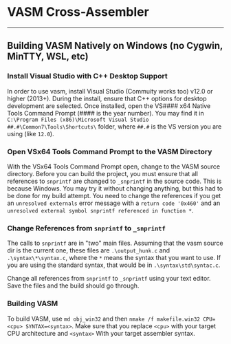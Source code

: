 # VASM Cross-Assembler
---

## Building VASM Natively on Windows (no Cygwin, MinTTY, WSL, etc)

### Install Visual Studio with C++ Desktop Support
In order to use vasm, install Visual Studio (Commuity works too) v12.0 or higher (2013+). 
During the install, ensure that C++ options for desktop development are selected. 
Once installed, open the VS#### x64 Native Tools Command Prompt (#### is the year number).
You may find it in `C:\Program Files (x86)\Microsoft Visual Studio ##.#\Common7\Tools\Shortcuts\` folder, where `##.#` is the VS version you are using (like `12.0`).

### Open VSx64 Tools Command Prompt to the VASM Directory
With the VSx64 Tools Command Prompt open, change to the VASM source directory. 
Before you can build the project, you must ensure that all references to `snprintf` are changed to `_snprintf` in the source code. This is because Windows. 
You may try it without changing anything, but this had to be done for my build attempt.
You need to change the references if you get an `unresolved externals` error message with a `return code '0x460'` and an `unresolved external symbol snprintf referenced in function *`.

### Change References from `snprintf` to `_snprintf`
The calls to `snprintf` are in "two" main files. 
Assuming that the vasm source dir is the current one, these files are `.\output_hunk.c` and `.\syntax\*\syntax.c`, where the `*` means the syntax that you want to use. 
If you are using the standard syntax, that would be in `.\syntax\std\syntac.c`.

Change all references from `snprintf` to `_snprintf` using your text editor. 
Save the files and the build should go through.

### Building VASM
To build VASM, use `md obj_win32` and then `nmake /f makefile.win32 CPU=<cpu> SYNTAX=<syntax>`. 
Make sure that you replace `<cpu>` with your target CPU architecture and `<syntax>` With your target assembler syntax.

